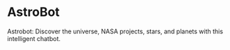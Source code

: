 # AstroBot
Astrobot: Discover the universe, NASA projects, stars, and planets with this intelligent chatbot.
